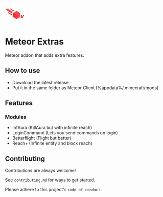 
![Logo](/src/main/resources/assets/meteorextras/icon.png)



# Meteor Extras

Meteor addon that adds extra features.


## How to use
- Download the latest release
- Put it in the same folder as Meteor Client (%appdata%/.minecraft/mods)




## Features

### Modules
- InfAura (KillAura but with infinite reach)
- LoginCommand (Lets you send commands on login)
- Betterflight (Flight but better)
- Reach+ (Infinite entity and block reach)
## Contributing

Contributions are always welcome!

See `contributing.md` for ways to get started.

Please adhere to this project's `code of conduct`.

